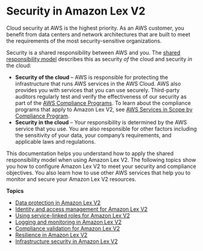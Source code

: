 # Security in Amazon Lex V2<a name="security"></a>

Cloud security at AWS is the highest priority\. As an AWS customer, you benefit from data centers and network architectures that are built to meet the requirements of the most security\-sensitive organizations\.

Security is a shared responsibility between AWS and you\. The [shared responsibility model](http://aws.amazon.com/compliance/shared-responsibility-model/) describes this as security *of* the cloud and security *in* the cloud:
+ **Security of the cloud** – AWS is responsible for protecting the infrastructure that runs AWS services in the AWS Cloud\. AWS also provides you with services that you can use securely\. Third\-party auditors regularly test and verify the effectiveness of our security as part of the [AWS Compliance Programs](http://aws.amazon.com/compliance/programs/)\. To learn about the compliance programs that apply to Amazon Lex V2, see [AWS Services in Scope by Compliance Program](http://aws.amazon.com/compliance/services-in-scope/)\.
+ **Security in the cloud** – Your responsibility is determined by the AWS service that you use\. You are also responsible for other factors including the sensitivity of your data, your company’s requirements, and applicable laws and regulations\. 

This documentation helps you understand how to apply the shared responsibility model when using Amazon Lex V2\. The following topics show you how to configure Amazon Lex V2 to meet your security and compliance objectives\. You also learn how to use other AWS services that help you to monitor and secure your Amazon Lex V2 resources\. 

**Topics**
+ [Data protection in Amazon Lex V2](data-protection.md)
+ [Identity and access management for Amazon Lex V2](security-iam.md)
+ [Using service\-linked roles for Amazon Lex V2](using-service-linked-roles.md)
+ [Logging and monitoring in Amazon Lex V2](security-logging-and-monitoring.md)
+ [Compliance validation for Amazon Lex V2](compliance.md)
+ [Resilience in Amazon Lex V2](disaster-recovery-resiliency.md)
+ [Infrastructure security in Amazon Lex V2](infrastructure-security.md)